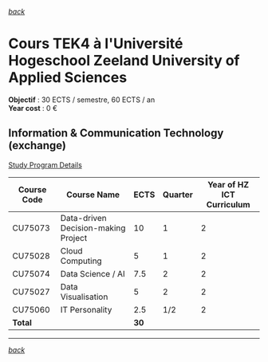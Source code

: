*[back](./README.md)*
# Cours TEK4 à l'Université Hogeschool Zeeland University of Applied Sciences


**Objectif** : 30 ECTS / semestre, 60 ECTS / an <br />
**Year cost** : 0 €  

## Information & Communication Technology (exchange)
[Study Program Details](https://hz.nl/en/study-programmes/information-communication-technology-exchange)

| Course Code | Course Name                    | ECTS | Quarter | Year of HZ ICT Curriculum |
|-------------|--------------------------------|------|---------|---------------------------|
| CU75073     | Data-driven Decision-making Project | 10   | 1  | 2                    |
| CU75028     | Cloud Computing                | 5    | 1       | 2                         |
| CU75074     | Data Science / AI              | 7.5  | 2       | 2                         |
| CU75027     | Data Visualisation             | 5    | 2       | 2                         |
| CU75060     | IT Personality                 | 2.5  | 1/2     | 2                         |
| **Total**   |                                |**30**|         |                           |


---
*[back](./README.md)*
